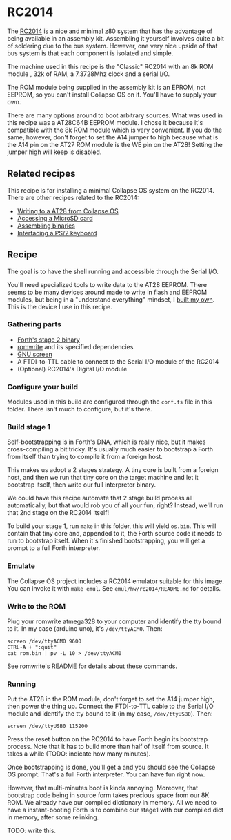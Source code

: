 # RC2014

The [RC2014][rc2014] is a nice and minimal z80 system that has the advantage
of being available in an assembly kit. Assembling it yourself involves quite a
bit of soldering due to the bus system. However, one very nice upside of that
bus system is that each component is isolated and simple.

The machine used in this recipe is the "Classic" RC2014 with an 8k ROM module
, 32k of RAM, a 7.3728Mhz clock and a serial I/O.

The ROM module being supplied in the assembly kit is an EPROM, not EEPROM, so
you can't install Collapse OS on it. You'll have to supply your own.

There are many options around to boot arbitrary sources. What was used in this
recipe was a AT28C64B EEPROM module. I chose it because it's compatible with
the 8k ROM module which is very convenient. If you do the same, however, don't
forget to set the A14 jumper to high because what is the A14 pin on the AT27
ROM module is the WE pin on the AT28! Setting the jumper high will keep is
disabled.

## Related recipes

This recipe is for installing a minimal Collapse OS system on the RC2014. There
are other recipes related to the RC2014:

* [Writing to a AT28 from Collapse OS](eeprom/README.md)
* [Accessing a MicroSD card](sdcard/README.md)
* [Assembling binaries](zasm/README.md)
* [Interfacing a PS/2 keyboard](ps2/README.md)

## Recipe

The goal is to have the shell running and accessible through the Serial I/O.

You'll need specialized tools to write data to the AT28 EEPROM. There seems to
be many devices around made to write in flash and EEPROM modules, but being in
a "understand everything" mindset, I [built my own][romwrite]. This is the
device I use in this recipe.

### Gathering parts

* [Forth's stage 2 binary][stage2]
* [romwrite][romwrite] and its specified dependencies
* [GNU screen][screen]
* A FTDI-to-TTL cable to connect to the Serial I/O module of the RC2014
* (Optional) RC2014's Digital I/O module

### Configure your build

Modules used in this build are configured through the `conf.fs` file in this
folder. There isn't much to configure, but it's there.

### Build stage 1

Self-bootstrapping is in Forth's DNA, which is really nice, but it makes
cross-compiling a bit tricky. It's usually much easier to bootstrap a Forth
from itself than trying to compile it from a foreign host.

This makes us adopt a 2 stages strategy. A tiny core is built from a foreign
host, and then we run that tiny core on the target machine and let it bootstrap
itself, then write our full interpreter binary.

We could have this recipe automate that 2 stage build process all automatically,
but that would rob you of all your fun, right? Instead, we'll run that 2nd
stage on the RC2014 itself!

To build your stage 1, run `make` in this folder, this will yield `os.bin`.
This will contain that tiny core and, appended to it, the Forth source code it
needs to run to bootstrap itself. When it's finished bootstrapping, you will
get a prompt to a full Forth interpreter.

### Emulate

The Collapse OS project includes a RC2014 emulator suitable for this image.
You can invoke it with `make emul`. See `emul/hw/rc2014/README.md` for details.

### Write to the ROM

Plug your romwrite atmega328 to your computer and identify the tty bound to it.
In my case (arduino uno), it's `/dev/ttyACM0`. Then:

    screen /dev/ttyACM0 9600
    CTRL-A + ":quit"
    cat rom.bin | pv -L 10 > /dev/ttyACM0

See romwrite's README for details about these commands.

### Running

Put the AT28 in the ROM module, don't forget to set the A14 jumper high, then
power the thing up. Connect the FTDI-to-TTL cable to the Serial I/O module and
identify the tty bound to it (in my case, `/dev/ttyUSB0`). Then:

    screen /dev/ttyUSB0 115200

Press the reset button on the RC2014 to have Forth begin its bootstrap process.
Note that it has to build more than half of itself from source. It takes a
while (TODO: indicate how many minutes).

Once bootstrapping is done, you'll get a and you should see the Collapse OS
prompt. That's a full Forth interpreter. You can have fun right now.

However, that multi-minutes boot is kinda annoying. Moreover, that bootstrap
code being in source form takes precious space from our 8K ROM. We already have
our compiled dictionary in memory. All we need to have a instant-booting Forth
is to combine our stage1 with our compiled dict in memory, after some
relinking.

TODO: write this.

[rc2014]: https://rc2014.co.uk
[romwrite]: https://github.com/hsoft/romwrite
[stage2]: ../../emul
[screen]: https://www.gnu.org/software/screen/
